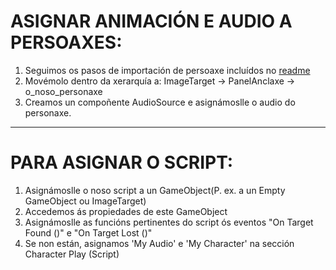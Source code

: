 # ASIGNAR ANIMACIÓN E AUDIO A PERSOAXES:
1) Seguimos os pasos de importación de persoaxe incluídos no [readme](https://github.com/webferrol/appventurers-doc/blob/main/unity/characters-guide.md)
2) Movémolo dentro da xerarquía a: ImageTarget -> PanelAnclaxe -> o_noso_personaxe
3) Creamos un compoñente AudioSource e asignámoslle o audio do personaxe.

---
# PARA ASIGNAR O SCRIPT:
1) Asignámoslle o noso script a un GameObject(P. ex. a un Empty GameObject ou ImageTarget)
2) Accedemos ás propiedades de este GameObject
3) Asignámoslle as funcións pertinentes do script ós eventos "On Target Found ()" e "On Target Lost ()"
4) Se non están, asignamos 'My Audio' e 'My Character' na sección Character Play (Script)
   
